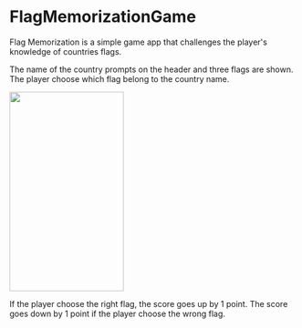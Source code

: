 # FlagMemorizationGame
Flag Memorization is a simple game app that challenges the player's knowledge of countries flags.

The name of the country prompts on the header and three flags are shown. The player choose which flag belong to the country name. 

<img src="https://github.com/Janet-V/FlagMemorizationGame/assets/146762944/0daba038-fd43-4c05-a50d-d1c958a755bb" width="200" height="350">


If the player choose the right flag, the score goes up by 1 point. The score goes down by 1 point if the player choose the wrong flag.
